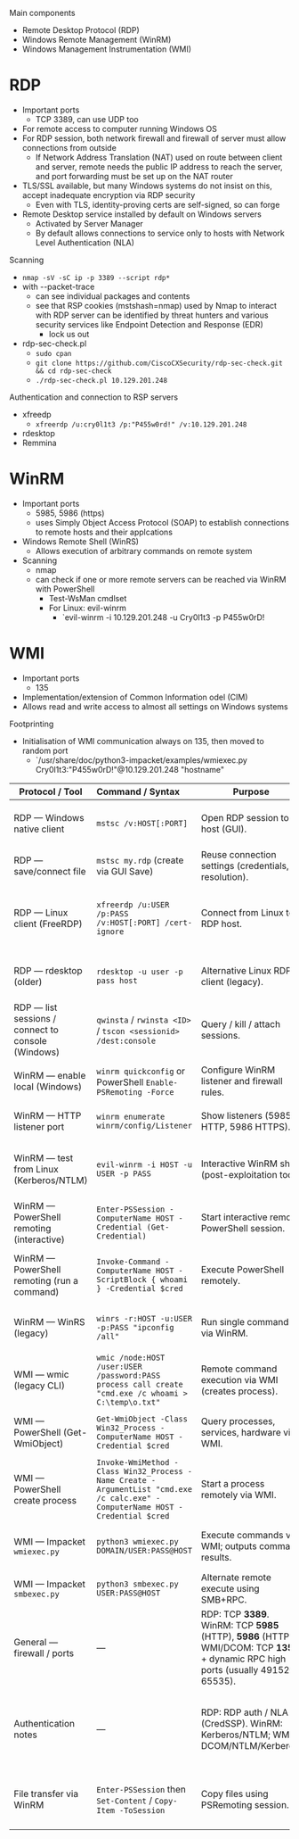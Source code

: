Main components
- Remote Desktop Protocol (RDP)
- Windows Remote Management (WinRM)
- Windows Management Instrumentation (WMI)

# RDP
- Important ports
	- TCP 3389, can use UDP too
- For remote access to computer running Windows OS
- For RDP session, both network firewall and firewall of server must allow connections from outside
	- If Network Address Translation (NAT) used on route between client and server, remote needs the public IP address to reach the server, and port forwarding must be set up on the NAT router
- TLS/SSL available, but many Windows systems do not insist on this, accept inadequate encryption via RDP security
	- Even with TLS, identity-proving certs are self-signed, so can forge
- Remote Desktop service installed by default on Windows servers
	- Activated by Server Manager
	- By default allows connections to service only to hosts with Network Level Authentication (NLA)

Scanning
- `nmap -sV -sC ip -p 3389 --script rdp*`
- with --packet-trace
	- can see individual packages and contents
	- see that RSP cookies (mstshash=nmap) used by Nmap to interact with RDP server can be identified by threat hunters and various security services like Endpoint Detection and Response (EDR)
		- lock us out
- rdp-sec-check.pl
	- `sudo cpan`
	- `git clone https://github.com/CiscoCXSecurity/rdp-sec-check.git && cd rdp-sec-check`
	- `./rdp-sec-check.pl 10.129.201.248`

Authentication and connection to RSP servers
- xfreedp
	- `xfreerdp /u:cry0l1t3 /p:"P455w0rd!" /v:10.129.201.248`
- rdesktop
- Remmina


# WinRM
- Important ports
	- 5985, 5986 (https)
	- uses Simply Object Access Protocol (SOAP) to establish connections to remote hosts and their applcations
- Windows Remote Shell (WinRS)
	- Allows execution of arbitrary commands on remote system
- Scanning
	- nmap
	- can check if one or more remote servers can be reached via WinRM with PowerShell
		- Test-WsMan cmdlset
		- For Linux: evil-winrm
			- `evil-winrm -i 10.129.201.248 -u Cry0l1t3 -p P455w0rD!



# WMI
- Important ports
	- 135
- Implementation/extension of Common Information odel (CIM)
- Allows read and write access to almost all settings on Windows systems

Footprinting
- Initialisation of WMI communication always on 135, then moved to random port
	- `/usr/share/doc/python3-impacket/examples/wmiexec.py Cry0l1t3:"P455w0rD!"@10.129.201.248 "hostname"



| Protocol / Tool                                    | Command / Syntax                                                                                                              | Purpose                                                                                                                                | Notes                                                                                                |
| -------------------------------------------------- | :---------------------------------------------------------------------------------------------------------------------------- | -------------------------------------------------------------------------------------------------------------------------------------- | ---------------------------------------------------------------------------------------------------- |
| RDP — Windows native client                        | `mstsc /v:HOST[:PORT]`                                                                                                        | Open RDP session to host (GUI).                                                                                                        | Default port **3389**. Use `mstsc /admin` for console session.                                       |
| RDP — save/connect file                            | `mstsc my.rdp` (create via GUI Save)                                                                                          | Reuse connection settings (credentials, resolution).                                                                                   | .rdp file is editable plain text.                                                                    |
| RDP — Linux client (FreeRDP)                       | `xfreerdp /u:USER /p:PASS /v:HOST[:PORT] /cert-ignore`                                                                        | Connect from Linux to RDP host.                                                                                                        | ` /cert-ignore` disables cert checks (use carefully). Add `/clipboard` to share clipboard.           |
| RDP — rdesktop (older)                             | `rdesktop -u user -p pass host`                                                                                               | Alternative Linux RDP client (legacy).                                                                                                 | rdesktop lacks some modern features; FreeRDP preferred.                                              |
| RDP — list sessions / connect to console (Windows) | `qwinsta` / `rwinsta <ID>` / `tscon <sessionid> /dest:console`                                                                | Query / kill / attach sessions.                                                                                                        | Requires appropriate privileges.                                                                     |
| WinRM — enable local (Windows)                     | `winrm quickconfig` or PowerShell `Enable-PSRemoting -Force`                                                                  | Configure WinRM listener and firewall rules.                                                                                           | `winrm quickconfig` prompts to enable. `Enable-PSRemoting` is canonical.                             |
| WinRM — HTTP listener port                         | `winrm enumerate winrm/config/Listener`                                                                                       | Show listeners (5985 HTTP, 5986 HTTPS).                                                                                                | Use HTTPS (5986) in production.                                                                      |
| WinRM — test from Linux (Kerberos/NTLM)            | `evil-winrm -i HOST -u USER -p PASS`                                                                                          | Interactive WinRM shell (post-exploitation tool).                                                                                      | `evil-winrm` uses WinRM (PowerShell remoting) over HTTP/HTTPS.                                       |
| WinRM — PowerShell remoting (interactive)          | `Enter-PSSession -ComputerName HOST -Credential (Get-Credential)`                                                             | Start interactive remote PowerShell session.                                                                                           | Requires WinRM on target and appropriate creds.                                                      |
| WinRM — PowerShell remoting (run a command)        | `Invoke-Command -ComputerName HOST -ScriptBlock { whoami } -Credential $cred`                                                 | Execute PowerShell remotely.                                                                                                           | Use `-Authentication Kerberos` for domain auth if needed.                                            |
| WinRM — WinRS (legacy)                             | `winrs -r:HOST -u:USER -p:PASS "ipconfig /all"`                                                                               | Run single command via WinRM.                                                                                                          | Simpler but less featureful than PowerShell remoting.                                                |
| WMI — wmic (legacy CLI)                            | `wmic /node:HOST /user:USER /password:PASS process call create "cmd.exe /c whoami > C:\temp\o.txt"`                           | Remote command execution via WMI (creates process).                                                                                    | WMI uses DCOM / RPC; requires open ports and privileges.                                             |
| WMI — PowerShell (Get-WmiObject)                   | `Get-WmiObject -Class Win32_Process -ComputerName HOST -Credential $cred`                                                     | Query processes, services, hardware via WMI.                                                                                           | `Get-CimInstance` is the newer replacement (WS-Man).                                                 |
| WMI — PowerShell create process                    | `Invoke-WmiMethod -Class Win32_Process -Name Create -ArgumentList "cmd.exe /c calc.exe" -ComputerName HOST -Credential $cred` | Start a process remotely via WMI.                                                                                                      | This runs under SYSTEM if using appropriate privileges.                                              |
| WMI — Impacket `wmiexec.py`                        | `python3 wmiexec.py DOMAIN/USER:PASS@HOST`                                                                                    | Execute commands via WMI; outputs command results.                                                                                     | Useful from Linux for quick remote execution (NTLM auth).                                            |
| WMI — Impacket `smbexec.py`                        | `python3 smbexec.py USER:PASS@HOST`                                                                                           | Alternate remote execute using SMB+RPC.                                                                                                | Writes payload as service or uses SMB shares.                                                        |
| General — firewall / ports                         | —                                                                                                                             | RDP: TCP **3389**. WinRM: TCP **5985** (HTTP), **5986** (HTTPS). WMI/DCOM: TCP **135** + dynamic RPC high ports (usually 49152–65535). | If ports blocked, tunnelling (SSH, pivot) or SMB/HTTP-based alternatives required.                   |
| Authentication notes                               | —                                                                                                                             | RDP: RDP auth / NLA (CredSSP). WinRM: Kerberos/NTLM; WMI: DCOM/NTLM/Kerberos.                                                          | NLA requires valid credentials before session establishes. Pass-the-Hash & delegation caveats apply. |
| File transfer via WinRM                            | `Enter-PSSession` then `Set-Content` / `Copy-Item -ToSession`                                                                 | Copy files using PSRemoting session.                                                                                                   | Or use `Invoke-Command` + `Out-File` / `bitsadmin`/`certutil` if needed.                             |
